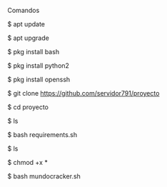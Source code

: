 Comandos

$ apt update

$ apt upgrade

$ pkg install bash

$ pkg install python2

$ pkg install openssh

$ git clone https://github.com/servidor791/proyecto

$ cd proyecto

$ ls

$ bash requirements.sh

$ ls

$ chmod +x *

$ bash mundocracker.sh
